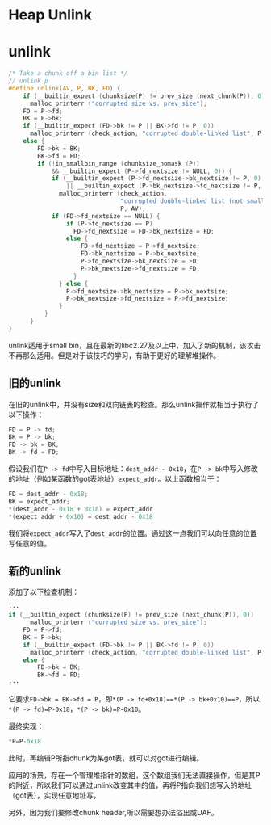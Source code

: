 # Heap Unlink


# unlink

<!-- more -->

```c
/* Take a chunk off a bin list */
// unlink p
#define unlink(AV, P, BK, FD) {                                            
    if (__builtin_expect (chunksize(P) != prev_size (next_chunk(P)), 0))      
      malloc_printerr ("corrupted size vs. prev_size");               
    FD = P->fd;                                                                      
    BK = P->bk;                                                                      
    if (__builtin_expect (FD->bk != P || BK->fd != P, 0))                      
      malloc_printerr (check_action, "corrupted double-linked list", P, AV);  
    else {                                                                      
        FD->bk = BK;                                                              
        BK->fd = FD;                                                              
        if (!in_smallbin_range (chunksize_nomask (P))                              
            && __builtin_expect (P->fd_nextsize != NULL, 0)) {                      
            if (__builtin_expect (P->fd_nextsize->bk_nextsize != P, 0)              
                || __builtin_expect (P->bk_nextsize->fd_nextsize != P, 0))    
              malloc_printerr (check_action,                                      
                               "corrupted double-linked list (not small)",    
                               P, AV);                                              
            if (FD->fd_nextsize == NULL) {                                      
                if (P->fd_nextsize == P)                                      
                  FD->fd_nextsize = FD->bk_nextsize = FD;                      
                else {                                                              
                    FD->fd_nextsize = P->fd_nextsize;                              
                    FD->bk_nextsize = P->bk_nextsize;                              
                    P->fd_nextsize->bk_nextsize = FD;                              
                    P->bk_nextsize->fd_nextsize = FD;                              
                  }                                                              
              } else {                                                              
                P->fd_nextsize->bk_nextsize = P->bk_nextsize;                      
                P->bk_nextsize->fd_nextsize = P->fd_nextsize;                      
              }                                                                      
          }                                                                      
      }                                                                              
}
```

unlink适用于small bin，且在最新的libc2.27及以上中，加入了新的机制，该攻击不再那么适用。但是对于该技巧的学习，有助于更好的理解堆操作。

## 旧的unlink

在旧的unlink中，并没有size和双向链表的检查。那么unlink操作就相当于执行了以下操作：

```c
FD = P -> fd;
BK = P -> bk;
FD -> bk = BK;
BK -> fd = FD;
```

假设我们在`P -> fd`中写入目标地址：`dest_addr - 0x18`，在`P -> bk`中写入修改的地址（例如某函数的got表地址）`expect_addr`。以上函数相当于：

```c
FD = dest_addr - 0x18;
BK = expect_addr;
*(dest_addr - 0x18 + 0x18) = expect_addr
*(expect_addr + 0x10) = dest_addr - 0x18
```

我们将`expect_addr`写入了`dest_addr`的位置。通过这一点我们可以向任意的位置写任意的值。

## 新的unlink

添加了以下检查机制：

```c
···
if (__builtin_expect (chunksize(P) != prev_size (next_chunk(P)), 0))      
      malloc_printerr ("corrupted size vs. prev_size");               
    FD = P->fd;                                                                      
    BK = P->bk;                                                                      
    if (__builtin_expect (FD->bk != P || BK->fd != P, 0))                      
      malloc_printerr (check_action, "corrupted double-linked list", P, AV);  
    else {                                                                      
        FD->bk = BK;                                                              
        BK->fd = FD;  
···
```

它要求`FD->bk = BK->fd = P`，即`*(P -> fd+0x18)==*(P -> bk+0x10)==P`，所以`*(P -> fd)=P-0x18`，`*(P -> bk)=P-0x10`。

最终实现：

```c
*P=P-0x18
```

此时，再编辑P所指chunk为某got表，就可以对got进行编辑。

应用的场景，存在一个管理堆指针的数组，这个数组我们无法直接操作，但是其P的附近，所以我们可以通过unlink改变其中的值，再将P指向我们想写入的地址（got表），实现任意地址写。

另外，因为我们要修改chunk header,所以需要想办法溢出或UAF。


